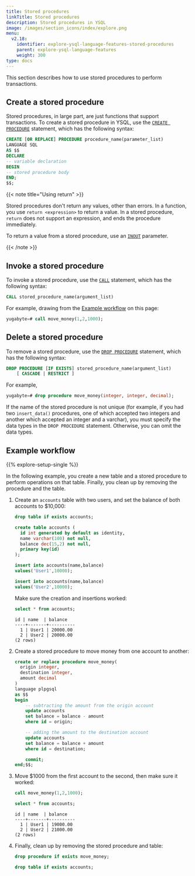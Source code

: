 ```yaml
---
title: Stored procedures
linkTitle: Stored procedures
description: Stored procedures in YSQL
image: /images/section_icons/index/explore.png
menu:
  v2.18:
    identifier: explore-ysql-language-features-stored-procedures
    parent: explore-ysql-language-features
    weight: 300
type: docs
---
```


This section describes how to use stored procedures to perform transactions.

## Create a stored procedure

Stored procedures, in large part, are just functions that support transactions. To create a stored procedure in YSQL, use the [`CREATE PROCEDURE`](../../../api/ysql/the-sql-language/statements/ddl_create_procedure/) statement, which has the following syntax:

```sql
CREATE [OR REPLACE] PROCEDURE procedure_name(parameter_list)
LANGUAGE SQL
AS $$
DECLARE
-- variable declaration
BEGIN
-- stored procedure body
END;
$$;
```

{{< note title="Using return" >}}

Stored procedures don't return any values, other than errors. In a function, you use `return <expression>` to return a value. In a stored procedure, `return` does not support an expression, and ends the procedure immediately.

To return a value from a stored procedure, use an [`INOUT`](../../../api/ysql/keywords) parameter.

{{< /note >}}

## Invoke a stored procedure

To invoke a stored procedure, use the [`CALL`](../../../api/ysql/the-sql-language/statements/cmd_call/) statement, which has the following syntax:

```sql
CALL stored_procedure_name(argument_list)
```

For example, drawing from the [Example workflow](#example-workflow) on this page:

```sql
yugabyte=# call move_money(1,2,1000);
```

## Delete a stored procedure

To remove a stored procedure, use the [`DROP PROCEDURE`](../../../api/ysql/the-sql-language/statements/ddl_drop_procedure/) statement, which has the following syntax:

```sql
DROP PROCEDURE [IF EXISTS] stored_procedure_name(argument_list)
    [ CASCADE | RESTRICT ]
```

For example,

```sql
yugabyte=# drop procedure move_money(integer, integer, decimal);
```

If the name of the stored procedure is not unique (for example, if you had two `insert_data()` procedures, one of which accepted two integers and another which accepted an integer and a varchar), you must specify the data types in the `DROP PROCEDURE` statement. Otherwise, you can omit the data types.

## Example workflow

{{% explore-setup-single %}}

In the following example, you create a new table and a stored procedure to perform operations on that table. Finally, you clean up by removing the procedure and the table.

1. Create an `accounts` table with two users, and set the balance of both accounts to $10,000:

    ```sql
    drop table if exists accounts;

    create table accounts (
      id int generated by default as identity,
      name varchar(100) not null,
      balance dec(15,2) not null,
      primary key(id)
    );

    insert into accounts(name,balance)
    values('User1',10000);

    insert into accounts(name,balance)
    values('User2',10000);
    ```

    Make sure the creation and insertions worked:

    ```sql
    select * from accounts;
    ```

    ```output
    id | name  | balance
    ----+-------+----------
      1 | User1 | 20000.00
      2 | User2 | 20000.00
    (2 rows)
    ```

1. Create a stored procedure to move money from one account to another:

    ```sql
    create or replace procedure move_money(
      origin integer,
      destination integer,
      amount decimal
    )
    language plpgsql
    as $$
    begin
        -- subtracting the amount from the origin account
        update accounts
        set balance = balance - amount
        where id = origin;

        -- adding the amount to the destination account
        update accounts
        set balance = balance + amount
        where id = destination;

        commit;
    end;$$;
    ```

1. Move $1000 from the first account to the second, then make sure it worked:

    ```sql
    call move_money(1,2,1000);
    ```

    ```sql
    select * from accounts;
    ```

    ```output
    id | name  | balance
    ----+-------+----------
      1 | User1 | 19000.00
      2 | User2 | 21000.00
    (2 rows)
    ```

1. Finally, clean up by removing the stored procedure and table:

    ```sql
    drop procedure if exists move_money;
    ```

    ```sql
    drop table if exists accounts;
    ```
